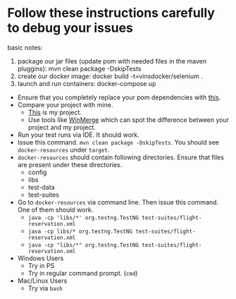 # Follow these instructions carefully to debug your issues

basic notes:
1. package our jar files (update pom with needed files in the maven pluggins): mvn clean package -DskipTests
2. create our docker image: docker build -t=vinsdocker/selenium .
3. launch and run containers: docker-compose up

- Ensure that you completely replace your pom dependencies with [this](../03-automation-framework/dependencies.md).
- Compare your project with mine.
  - [This](./selenium-docker/) is my project. 
  - Use tools like [WinMerge](https://winmerge.org/?lang=en) which can spot the difference between your project and my project.
- Run your test runs via IDE. It should work.
- Issue this command. `mvn clean package -DskipTests`. You should see `docker-resources` under `target`.
- `docker-resources` should contain following directories. Ensure that files are present under these directories.
  - config
  - libs
  - test-data
  - test-suites
- Go to `docker-resources` via command line. Then issue this command. One of them should work.
  - `java -cp 'libs/*' org.testng.TestNG test-suites/flight-reservation.xml`
  - `java -cp libs/* org.testng.TestNG test-suites/flight-reservation.xml`
  - `java -cp "libs/*" org.testng.TestNG test-suites/flight-reservation.xml`
- Windows Users
  - Try in PS
  - Try in regular command prompt. (`cmd`)
- Mac/Linux Users
  - Try via `bash`